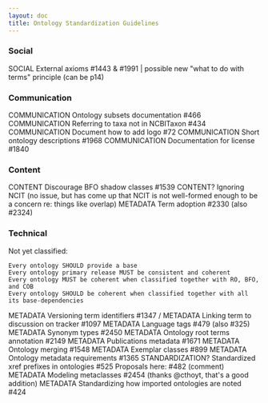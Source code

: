 ```yaml
---
layout: doc
title: Ontology Standardization Guidelines
---
```


### Social

SOCIAL External axioms #1443 & #1991 | possible new "what to do with terms" principle (can be p14)

### Communication

COMMUNICATION Ontology subsets documentation #466
COMMUNICATION Referring to taxa not in NCBITaxon #434
COMMUNICATION Document how to add logo #72
COMMUNICATION Short ontology descriptions #1968
COMMUNICATION Documentation for license #1840

### Content

CONTENT Discourage BFO shadow classes #1539
CONTENT? Ignoring NCIT (no issue, but has come up that NCIT is not well-formed enough to be a concern re: things like overlap)
METADATA Term adoption #2330 (also #2324)

### Technical




Not yet classified:

    Every ontology SHOULD provide a base
    Every ontology primary release MUST be consistent and coherent
    Every ontology MUST be coherent when classified together with RO, BFO, and COB
    Every ontology SHOULD be coherent when classified together with all its base-dependencies

METADATA Versioning term identifiers #1347 /
METADATA Linking term to discussion on tracker #1097
METADATA Language tags #479 (also #325)
METADATA Synonym types #2450
METADATA Ontology root terms annotation #2149
METADATA Publications metadata #1671
METADATA Ontology merging #1548
METADATA Exemplar classes #899
METADATA Ontology metadata requirements #1365
STANDARDIZATION? Standardized xref prefixes in ontologies #525
Proposals here: #482 (comment)
METADATA Modeling metaclasses #2454 (thanks @cthoyt, that's a good addition)
METADATA Standardizing how imported ontologies are noted #424
